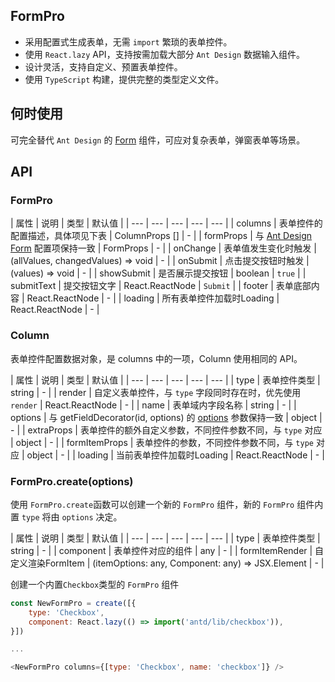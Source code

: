 ## FormPro

- 采用配置式生成表单，无需 `import` 繁琐的表单控件。
- 使用 `React.lazy` API，支持按需加载大部分 `Ant Design` 数据输入组件。
- 设计灵活，支持自定义、预置表单控件。
- 使用 `TypeScript` 构建，提供完整的类型定义文件。

## 何时使用

可完全替代 `Ant Design` 的 [Form]((https://ant.design/components/form-cn/#Form)) 组件，可应对复杂表单，弹窗表单等场景。


## API

### FormPro

| 属性 | 说明 | 类型 | 默认值 |
| --- | --- | --- | --- | --- |
| columns | 表单控件的配置描述，具体项见下表 | ColumnProps [] | - |
| formProps | 与 [Ant Design Form](https://ant.design/components/form-cn/#Form) 配置项保持一致 | FormProps | -   |
| onChange | 表单值发生变化时触发 | (allValues, changedValues) => void |  -  | 
| onSubmit | 点击提交按钮时触发 | (values) => void |  -  | 
| showSubmit | 是否展示提交按钮 | boolean |  `true`  | 
| submitText | 提交按钮文字 | React.ReactNode |  `Submit`  | 
| footer | 表单底部内容 | React.ReactNode |  -  | 
| loading | 所有表单控件加载时Loading | React.ReactNode |  -  | 

### Column

表单控件配置数据对象，是 columns 中的一项，Column 使用相同的 API。

| 属性 | 说明 | 类型 | 默认值 |
| --- | --- | --- | --- | --- |
| type | 表单控件类型 | string | - |
| render | 自定义表单控件，与 `type` 字段同时存在时，优先使用 `render` | React.ReactNode | - |
| name | 表单域内字段名称 | string | - |
| options | 与 getFieldDecorator(id, options) 的 [options](https://ant.design/components/form-cn/#getFieldDecorator(id,-options)-%E5%8F%82%E6%95%B0) 参数保持一致 | object | - |
| extraProps | 表单控件的额外自定义参数，不同控件参数不同，与 `type` 对应 | object | - |
| formItemProps | 表单控件的参数，不同控件参数不同，与 `type` 对应 | object  | - |
| loading | 当前表单控件加载时Loading | React.ReactNode |  -  | 


### FormPro.create(options)

使用 `FormPro.create`函数可以创建一个新的 `FormPro` 组件，新的 `FormPro` 组件内置 `type` 将由 `options` 决定。

| 属性 | 说明 | 类型 | 默认值 |
| --- | --- | --- | --- | --- |
| type | 表单控件类型 | string | - |
| component | 表单控件对应的组件 | any | - |
| formItemRender | 自定义渲染FormItem |  (itemOptions: any, Component: any) => JSX.Element | - |

创建一个内置`Checkbox`类型的 `FormPro` 组件

```javascript
const NewFormPro = create([{
    type: 'Checkbox',
    component: React.lazy(() => import('antd/lib/checkbox')),
}])  

...

<NewFormPro columns={[type: 'Checkbox', name: 'checkbox']} />
```
